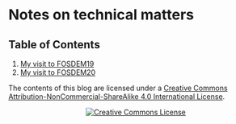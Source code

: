 # Notes on technical matters
## Table of Contents
1. [My visit to FOSDEM19](fosdem19.md)
1. [My visit to FOSDEM20](fosdem20.md)

The contents of this blog are licensed under a [Creative Commons Attribution-NonCommercial-ShareAlike 4.0 International License](http://creativecommons.org/licenses/by-nc-sa/4.0).

<center><a rel="license" href="http://creativecommons.org/licenses/by-nc-sa/4.0/"><img alt="Creative Commons License" style="border-width:0" src="https://i.creativecommons.org/l/by-nc-sa/4.0/80x15.png" /></a></center>
